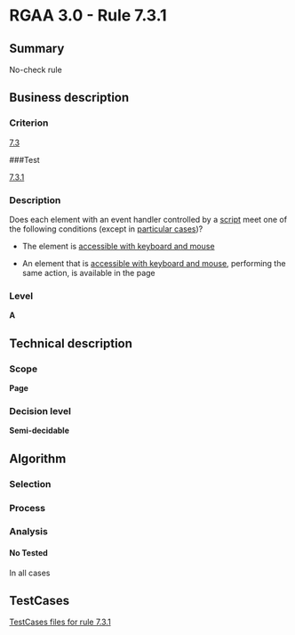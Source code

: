 # RGAA 3.0 -  Rule 7.3.1

## Summary

No-check rule

## Business description

### Criterion

[7.3](http://disic.github.io/rgaa_referentiel_en/RGAA3.0_Criteria_English_version_v1.html#crit-7-3)

###Test

[7.3.1](http://disic.github.io/rgaa_referentiel_en/RGAA3.0_Criteria_English_version_v1.html#test-7-3-1)

### Description
Does each element with an
    event handler controlled by a <a href="http://disic.github.io/rgaa_referentiel_en/RGAA3.0_Glossary_English_version_v1.html#mScript">script</a>
    meet one of the following conditions (except
    in <a title="Particular cases for criterion 7.3" href="http://disic.github.io/rgaa_referentiel_en/RGAA3.0_Particular_cases_English_version_v1.html#cpCrit7-3">particular cases</a>)?
    <ul><li> The element is <a href="http://disic.github.io/rgaa_referentiel_en/RGAA3.0_Glossary_English_version_v1.html#mAAClavierSouris">accessible
    with keyboard and mouse</a></li>
  <li> An element that is <a href="http://disic.github.io/rgaa_referentiel_en/RGAA3.0_Glossary_English_version_v1.html#mAAClavierSouris">accessible
    with keyboard and mouse</a>, performing
   the same action, is available in the page</li>
    </ul> 


### Level

**A**

## Technical description

### Scope

**Page**

### Decision level

**Semi-decidable**

## Algorithm

### Selection

### Process

### Analysis

#### No Tested 

In all cases



##  TestCases 

[TestCases files for rule 7.3.1](https://github.com/Asqatasun/Asqatasun/tree/master/rules/rules-rgaa3.0/src/test/resources/testcases/rgaa30/Rgaa30Rule070301/) 


